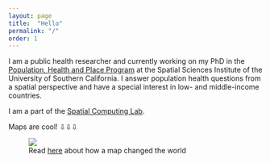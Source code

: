 ```yaml
---
layout: page
title:  "Hello"
permalink: "/"
order: 1
---
```

I am a public health researcher and currently working on my PhD in the  
<a href="https://spatial.usc.edu/ph-d-in-population/">Population, Health and Place Program</a> at the Spatial Sciences Institute of the University of Southern California. I answer population health questions from a spatial perspective and have a special interest in low- and middle-income countries.
<br>

I am a part of the <a href="https://spatial-computing.github.io/" title="Title">Spatial Computing Lab</a>.
<br>

<p>Maps are cool! &#8681;&#8681;&#8681;</p>
<figure>
    <img src="https://media.nationalgeographic.org/assets/photos/000/276/27636.jpg" />
    <figcaption>Read <a href="https://www.theguardian.com/news/datablog/2013/mar/15/john-snow-cholera-map" target="_blank_">here</a> about how a map changed the world</figcaption>
</figure>